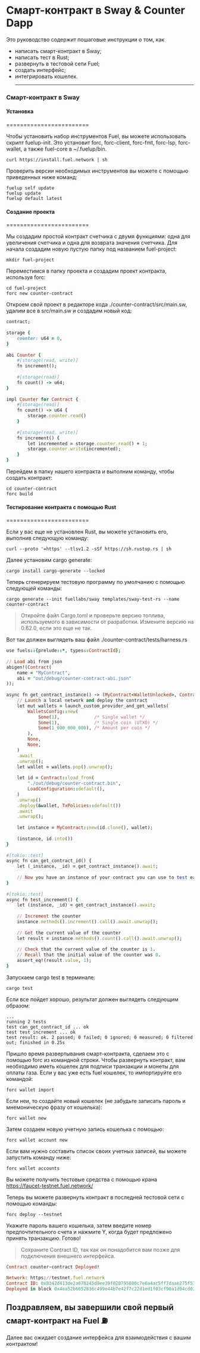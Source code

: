 #  Смарт-контракт в Sway & Counter Dapp

Это руководство содержит пошаговые инструкции о том, как
- написать смарт-контракт в Sway;
- написать тест в Rust;
- развернуть в тестовой сети Fuel;
- создать интерфейс;
- интегрировать кошелек.
  ***

### Смарт-контракт в Sway

#### Установка
========================

Чтобы установить набор инструментов Fuel, вы можете использовать скрипт fuelup-init. 
Это установит forc, forc-client, forc-fmt, forc-lsp, forc-wallet, а также fuel-core в ~/.fuelup/bin.

    curl https://install.fuel.network | sh

Проверить версии необходимых инструментов вы можете с помощью приведенных ниже команд:

    fuelup self update
    fuelup update
    fuelup default latest
  
#### Создание проекта
========================

Мы создадим простой контракт счетчика с двумя функциями: одна для увеличения счетчика и одна для возврата значения счетчика.
Для начала создадим новую пустую папку под названием fuel-project:

    mkdir fuel-project

Переместимся в папку проекта и создадим проект контракта, используя forc:

    cd fuel-project
    forc new counter-contract

Откроем свой проект в редакторе кода ./counter-contract/src/main.sw, удалим все в src/main.sw и создадим новый код:

```ruby
contract;
 
storage {
    counter: u64 = 0,
}
 
abi Counter {
    #[storage(read, write)]
    fn increment();
 
    #[storage(read)]
    fn count() -> u64;
}
 
impl Counter for Contract {
    #[storage(read)]
    fn count() -> u64 {
        storage.counter.read()
    }
 
    #[storage(read, write)]
    fn increment() {
        let incremented = storage.counter.read() + 1;
        storage.counter.write(incremented);
    }
}
```


Перейдем в папку нашего контракта и выполним команду, чтобы создать контракт:

    cd counter-contract
    forc build

#### Тестирование контракта с помощью Rust
========================

Если у вас еще не установлен Rust, вы можете установить его, выполнив следующую команду:

    curl --proto '=https' --tlsv1.2 -sSf https://sh.rustup.rs | sh

Далее установим cargo generate:

    cargo install cargo-generate --locked

Теперь cгенерируем тестовую программу по умолчанию с помощью следующей команды:

    cargo generate --init fuellabs/sway templates/sway-test-rs --name counter-contract

>Откройте файл Cargo.toml и проверьте версию топлива, используемого в зависимости от разработки. Измените версию на 0.62.0, если это еще не так.

Вот так должен выглядеть ваш файл ./counter-contract/tests/harness.rs

```ruby
use fuels::{prelude::*, types::ContractId};
 
// Load abi from json
abigen!(Contract(
    name = "MyContract",
    abi = "out/debug/counter-contract-abi.json"
));
 
async fn get_contract_instance() -> (MyContract<WalletUnlocked>, ContractId) {
    // Launch a local network and deploy the contract
    let mut wallets = launch_custom_provider_and_get_wallets(
        WalletsConfig::new(
            Some(1),             /* Single wallet */
            Some(1),             /* Single coin (UTXO) */
            Some(1_000_000_000), /* Amount per coin */
        ),
        None,
        None,
    )
    .await
    .unwrap();
    let wallet = wallets.pop().unwrap();
 
    let id = Contract::load_from(
        "./out/debug/counter-contract.bin",
        LoadConfiguration::default(),
    )
    .unwrap()
    .deploy(&wallet, TxPolicies::default())
    .await
    .unwrap();
 
    let instance = MyContract::new(id.clone(), wallet);
 
    (instance, id.into())
}
 
#[tokio::test]
async fn can_get_contract_id() {
    let (_instance, _id) = get_contract_instance().await;
 
    // Now you have an instance of your contract you can use to test each function
}
 
#[tokio::test]
async fn test_increment() {
    let (instance, _id) = get_contract_instance().await;
 
    // Increment the counter
    instance.methods().increment().call().await.unwrap();
 
    // Get the current value of the counter
    let result = instance.methods().count().call().await.unwrap();
 
    // Check that the current value of the counter is 1.
    // Recall that the initial value of the counter was 0.
    assert_eq!(result.value, 1);
}
```


Запускаем cargo test в терминале:

    cargo test

Если все пойдет хорошо, результат должен выглядеть следующим образом:

  ```
...
  running 2 tests
  test can_get_contract_id ... ok
  test test_increment ... ok
  test result: ok. 2 passed; 0 failed; 0 ignored; 0 measured; 0 filtered out; finished in 0.25s
```

Пришло время развертывания смарт-контракта, сделаем это с помощью forc из командной строки. 
Чтобы развернуть контракт, вам необходимо иметь кошелек для подписи транзакции и монеты для оплаты газа.
Если у вас уже есть fuel кошелек, то импортируйте его командой:

    forc wallet import

Если неи, то создайте новый кошелек (не забудьте записать пароль и мнемоническую фразу от кошелька):

    forc wallet new

Затем создаем новую учетную запись кошелька с помощью:
   
    forc wallet account new

Если вам нужно составить список своих учетных записей, вы можете запустить команду ниже:

    forc wallet accounts

Вы можете получить тестовые средства с помощью крана https://faucet-testnet.fuel.network/

Теперь вы можете развернуть контракт в последней тестовой сети с помощью команды:

    forc deploy --testnet

Укажите пароль вашего кошелька, затем введите номер предпочтительного счета и нажмите Y, когда будет предложено принять транзакцию.
Готово! 
>Сохраните Contract ID, так как он понадобится вам позже для подключения внешнего интерфейса.

```ruby
Contract counter-contract Deployed!

Network: https://testnet.fuel.network
Contract ID: 0x8342d413de2a678245d9ee39f020795800c7e6a4ac5ff7daae275f533dc05e08
Deployed in block 0x4ea52b6652836c499e44b7e42f7c22d1ed1f03cf90a1d94cd0113b9023dfa636
```

## Поздравляем, вы завершили свой первый смарт-контракт на Fuel ⛽

Далее вас ожидает создание интерфейса для взаимодействия с вашим контрактом!


    
